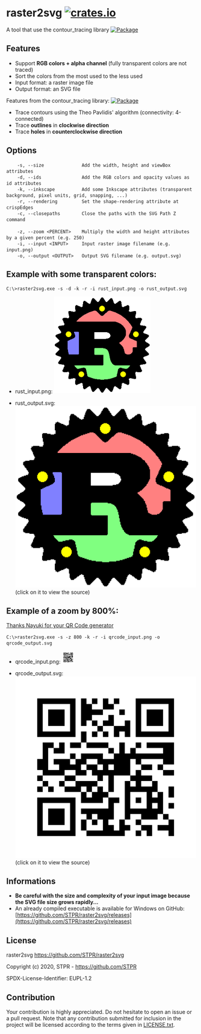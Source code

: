 # raster2svg [![crates.io][cratesio-img]][cratesio-url]

A tool that use the contour_tracing library [![Package][package-img]][package-url]

## Features

- Support **RGB colors + alpha channel** (fully transparent colors are not traced)
- Sort the colors from the most used to the less used
- Input format: a raster image file
- Output format: an SVG file

Features from the contour_tracing library: [![Package][package-img]][package-url]
- Trace contours using the Theo Pavlidis' algorithm (connectivity: 4-connected)
- Trace **outlines** in **clockwise direction**
- Trace **holes** in **counterclockwise direction**

## Options
```
    -s, --size              Add the width, height and viewBox attributes
    -d, --ids               Add the RGB colors and opacity values as id attributes
    -k, --inkscape          Add some Inkscape attributes (transparent background, pixel units, grid, snapping, ...)
    -r, --rendering         Set the shape-rendering attribute at crispEdges
    -c, --closepaths        Close the paths with the SVG Path Z command

    -z, --zoom <PERCENT>    Multiply the width and height attributes by a given percent (e.g. 250)
    -i, --input <INPUT>     Input raster image filename (e.g. input.png)
    -o, --output <OUTPUT>   Output SVG filename (e.g. output.svg)
```
## Example with some transparent colors:

```
C:\>raster2svg.exe -s -d -k -r -i rust_input.png -o rust_output.svg
```
- rust_input.png: [![rust_input.png][rust-input-img]][rust-input-url]

- rust_output.svg: [![rust_output.svg][rust-output-img]][rust-output-url] (click on it to view the source)

## Example of a zoom by 800%:

[Thanks Nayuki for your QR Code generator](https://www.nayuki.io/page/qr-code-generator-library)

```
C:\>raster2svg.exe -s -z 800 -k -r -i qrcode_input.png -o qrcode_output.svg
```
- qrcode_input.png: [![qrcode_input.png][qrcode-input-img]][qrcode-input-url]

- qrcode_output.svg: [![qrcode_output.svg][qrcode-output-img]][qrcode-output-url] (click on it to view the source)

## Informations

- **Be careful with the size and complexity of your input image because the SVG file size grows rapidly...**
- An already compiled executable is available for Windows on GitHub: [https://github.com/STPR/raster2svg/releases](https://github.com/STPR/raster2svg/releases)

## License

raster2svg
https://github.com/STPR/raster2svg

Copyright (c) 2020, STPR - https://github.com/STPR

SPDX-License-Identifier: EUPL-1.2

## Contribution

Your contribution is highly appreciated. Do not hesitate to open an issue or a
pull request. Note that any contribution submitted for inclusion in the project
will be licensed according to the terms given in [LICENSE.txt](LICENSE.txt).

[cratesio-img]: https://img.shields.io/crates/v/raster2svg.svg
[cratesio-url]: https://crates.io/crates/raster2svg
[package-img]: https://img.shields.io/crates/v/contour_tracing.svg
[package-url]: https://crates.io/crates/contour_tracing
[qrcode-input-img]: https://github.com/STPR/raster2svg/raw/master/example/qrcode_input.png
[qrcode-input-url]: https://github.com/STPR/raster2svg/raw/master/example/qrcode_input.png
[qrcode-output-img]: https://github.com/STPR/raster2svg/raw/master/example/qrcode_output.svg?sanitize=true
[qrcode-output-url]: https://github.com/STPR/raster2svg/raw/master/example/qrcode_output.svg
[rust-input-img]: https://github.com/STPR/raster2svg/raw/master/example/rust_input.png
[rust-input-url]: https://github.com/STPR/raster2svg/raw/master/example/rust_input.png
[rust-output-img]: https://github.com/STPR/raster2svg/raw/master/example/rust_output.svg?sanitize=true
[rust-output-url]: https://github.com/STPR/raster2svg/raw/master/example/rust_output.svg
